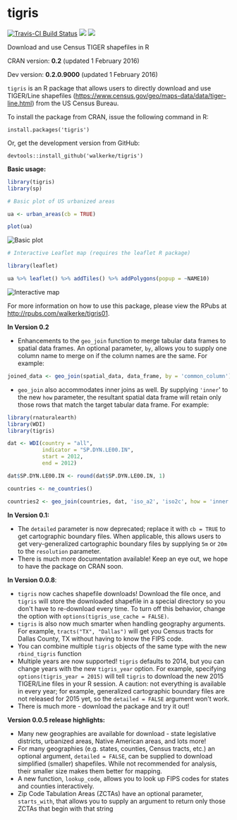 # tigris

[![Travis-CI Build Status](https://travis-ci.org/walkerke/tigris.svg?branch=master)](https://travis-ci.org/walkerke/tigris)  ![](http://www.r-pkg.org/badges/version/tigris)  ![](http://cranlogs.r-pkg.org/badges/grand-total/tigris)

Download and use Census TIGER shapefiles in R

CRAN version: __0.2__ (updated 1 February 2016)

Dev version: __0.2.0.9000__ (updated 1 February 2016)

`tigris` is an R package that allows users to directly download and use TIGER/Line shapefiles (<https://www.census.gov/geo/maps-data/data/tiger-line.html>) from the US Census Bureau.  

To install the package from CRAN, issue the following command in R: 

```
install.packages('tigris')
```

Or, get the development version from GitHub: 

```
devtools::install_github('walkerke/tigris')
```

__Basic usage:__

```r
library(tigris)
library(sp)

# Basic plot of US urbanized areas

ua <- urban_areas(cb = TRUE)

plot(ua)

```

![Basic plot](https://dl.dropbox.com/s/evb5u8sm0q9k4sy/ua_plot.png)

```r
# Interactive Leaflet map (requires the leaflet R package)

library(leaflet)

ua %>% leaflet() %>% addTiles() %>% addPolygons(popup = ~NAME10)

```

![Interactive map](https://dl.dropbox.com/s/c4ozukojr7ittwv/atlanta.PNG)


For more information on how to use this package, please view the RPubs at <http://rpubs.com/walkerke/tigris01>. 

__In Version 0.2__

* Enhancements to the `geo_join` function to merge tabular data frames to spatial data frames.  An optional parameter, `by`, allows you to supply one column name to merge on if the column names are the same.  For example: 
```r
joined_data <- geo_join(spatial_data, data_frame, by = 'common_column')
```
* `geo_join` also accommodates inner joins as well.  By supplying `'inner`' to the new `how` parameter, the resultant spatial data frame will retain only those rows that match the target tabular data frame.  For example: 
```r
library(rnaturalearth)
library(WDI)
library(tigris)

dat <- WDI(country = "all",
           indicator = "SP.DYN.LE00.IN",
           start = 2012,
           end = 2012)

dat$SP.DYN.LE00.IN <- round(dat$SP.DYN.LE00.IN, 1)

countries <- ne_countries()

countries2 <- geo_join(countries, dat, 'iso_a2', 'iso2c', how = 'inner')
```

__In Version 0.1:__

* The `detailed` parameter is now deprecated; replace it with `cb = TRUE` to get cartographic boundary files.  When applicable, this allows users to get very-generalized cartographic boundary files by supplying `5m` or `20m` to the `resolution` parameter.  
* There is much more documentation available!  Keep an eye out, we hope to have the package on CRAN soon.  

__In Version 0.0.8__: 

* `tigris` now caches shapefile downloads!  Download the file once, and `tigris` will store the downloaded shapefile in a special directory so you don't have to re-download every time.  To turn off this behavior, change the option with `options(tigris_use_cache = FALSE)`.  
* `tigris` is also now much smarter when handling geography arguments.  For example, `tracts("TX", "Dallas")` will get you Census tracts for Dallas County, TX without having to know the FIPS code.  
* You can combine multiple `tigris` objects of the same type with the new `rbind_tigris` function
* Multiple years are now supported!  `tigris` defaults to 2014, but you can change years with the new `tigris_year` option.  For example, specifying `options(tigris_year = 2015)` will tell `tigris` to download the new 2015 TIGER/Line files in your R session.  A caution: not everything is available in every year; for example, generalized cartographic boundary files are not released for 2015 yet, so the `detailed = FALSE` argument won't work.  
* There is much more - download the package and try it out!

__Version 0.0.5 release highlights:__

* Many new geographies are available for download - state legislative districts, urbanized areas, Native American areas, and lots more!
* For many geographies (e.g. states, counties, Census tracts, etc.) an optional argument, `detailed = FALSE`, can be supplied to download simplified (smaller) shapefiles.  While not recommended for analysis, their smaller size makes them better for mapping.  
* A new function, `lookup_code`, allows you to look up FIPS codes for states and counties interactively.  
* Zip Code Tabulation Areas (ZCTAs) have an optional parameter, `starts_with`, that allows you to supply an argument to return only those ZCTAs that begin with that string

